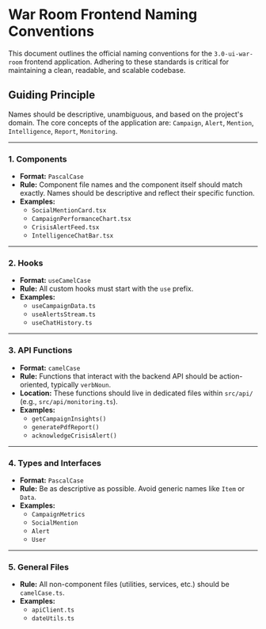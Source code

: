 # War Room Frontend Naming Conventions

This document outlines the official naming conventions for the `3.0-ui-war-room` frontend application. Adhering to these standards is critical for maintaining a clean, readable, and scalable codebase.

## Guiding Principle

Names should be descriptive, unambiguous, and based on the project's domain. The core concepts of the application are: `Campaign`, `Alert`, `Mention`, `Intelligence`, `Report`, `Monitoring`.

--- 

### 1. Components

- **Format:** `PascalCase`
- **Rule:** Component file names and the component itself should match exactly. Names should be descriptive and reflect their specific function.
- **Examples:**
  - `SocialMentionCard.tsx`
  - `CampaignPerformanceChart.tsx`
  - `CrisisAlertFeed.tsx`
  - `IntelligenceChatBar.tsx`

--- 

### 2. Hooks

- **Format:** `useCamelCase`
- **Rule:** All custom hooks must start with the `use` prefix.
- **Examples:**
  - `useCampaignData.ts`
  - `useAlertsStream.ts`
  - `useChatHistory.ts`

--- 

### 3. API Functions

- **Format:** `camelCase`
- **Rule:** Functions that interact with the backend API should be action-oriented, typically `verbNoun`.
- **Location:** These functions should live in dedicated files within `src/api/` (e.g., `src/api/monitoring.ts`).
- **Examples:**
  - `getCampaignInsights()`
  - `generatePdfReport()`
  - `acknowledgeCrisisAlert()`

--- 

### 4. Types and Interfaces

- **Format:** `PascalCase`
- **Rule:** Be as descriptive as possible. Avoid generic names like `Item` or `Data`.
- **Examples:**
  - `CampaignMetrics`
  - `SocialMention`
  - `Alert`
  - `User`

--- 

### 5. General Files

- **Rule:** All non-component files (utilities, services, etc.) should be `camelCase.ts`.
- **Examples:**
  - `apiClient.ts`
  - `dateUtils.ts`
